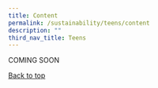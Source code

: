 ```yaml
---
title: Content
permalink: /sustainability/teens/content
description: ""
third_nav_title: Teens
---
```

COMING SOON

<p class="has-text-right margin--top--xl"><a href="#main-content" class="has-text-jade">Back to top</a></p>
